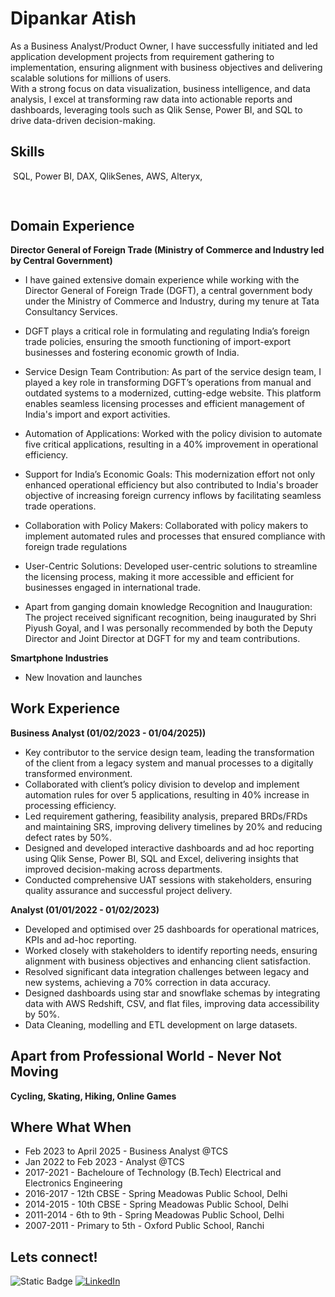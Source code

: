 # Dipankar Atish

As a Business Analyst/Product Owner, I have successfully initiated and led application development projects from requirement 
gathering to implementation, ensuring alignment with business objectives and delivering scalable solutions for millions of users.  
With a strong focus on data visualization, business intelligence, and data analysis, I excel at transforming raw data into actionable 
reports and dashboards, leveraging tools such as Qlik Sense, Power BI, and SQL to drive data-driven decision-making. 

## Skills
![]()
SQL, Power BI, DAX, QlikSenes, AWS, Alteryx, 
## 

![]()

## Domain Experience
**Director General of Foreign Trade (Ministry of Commerce and Industry led by Central Government)**
- I have gained extensive domain experience while working with the Director General of Foreign Trade (DGFT), a central government body under the Ministry of Commerce and Industry, during my tenure at Tata Consultancy Services. 
- DGFT plays a critical role in formulating and regulating India’s foreign trade policies, ensuring the smooth functioning of import-export businesses and fostering economic growth of India.
- Service Design Team Contribution:
As part of the service design team, I played a key role in transforming DGFT’s operations from manual and outdated systems to a modernized, cutting-edge website. This platform enables seamless licensing processes and efficient management of India's import and export activities.
- Automation of Applications:
Worked with the policy division to automate five critical applications, resulting in a 40% improvement in operational efficiency.

- Support for India’s Economic Goals:
This modernization effort not only enhanced operational efficiency but also contributed to India's broader objective of increasing foreign currency inflows by facilitating seamless trade operations.

- Collaboration with Policy Makers:
Collaborated with policy makers to implement automated rules and processes that ensured compliance with foreign trade regulations
- User-Centric Solutions:
Developed user-centric solutions to streamline the licensing process, making it more accessible and efficient for businesses engaged in international trade.
-   Apart from ganging domain knowledge  Recognition and Inauguration:
The project received significant recognition, being inaugurated by Shri Piyush Goyal, and I was personally recommended by both the Deputy Director and Joint Director at DGFT for my and team contributions.

**Smartphone Industries**
- New Inovation and launches

## Work Experience

**Business Analyst (01/02/2023 - 01/04/2025))**
-	Key contributor to the service design team, leading the transformation of the client from a legacy system and manual processes to a digitally transformed environment.
- Collaborated with client’s policy division to develop and implement automation rules for over 5 applications, resulting in 40% increase in processing efficiency.
-	Led requirement gathering, feasibility analysis, prepared BRDs/FRDs and maintaining SRS, improving delivery timelines by 20% and reducing defect rates by 50%.
-	Designed and developed interactive dashboards and ad hoc reporting using Qlik Sense, Power BI, SQL and Excel, delivering insights that improved decision-making across departments.
-	Conducted comprehensive UAT sessions with stakeholders, ensuring quality assurance and successful project delivery.
  
**Analyst (01/01/2022 - 01/02/2023)**
-	Developed and optimised over 25 dashboards for operational matrices, KPIs and ad-hoc reporting. 
-	Worked closely with stakeholders to identify reporting needs, ensuring alignment with business objectives and enhancing client satisfaction.
-	Resolved significant data integration challenges between legacy and new systems, achieving a 70% correction in data accuracy.
-	Designed dashboards using star and snowflake schemas by integrating data with AWS Redshift, CSV, and flat files, improving data accessibility by 50%.
-	Data Cleaning, modelling and ETL development on large datasets. 


## Apart from Professional World - Never Not Moving
**Cycling, Skating, Hiking, Online Games**  


## Where What When
-  Feb 2023 to April 2025 - Business Analyst @TCS
-  Jan 2022 to Feb 2023 - Analyst @TCS
-  2017-2021 - Bacheloure of Technology (B.Tech) Electrical and Electronics Engineering
-  2016-2017 - 12th CBSE - Spring Meadowas Public School, Delhi
-  2014-2015 - 10th CBSE - Spring Meadowas Public School, Delhi
-  2011-2014 - 6th to 9th - Spring Meadowas Public School, Delhi
-  2007-2011 - Primary to 5th - Oxford Public School, Ranchi


## Lets connect!
![Static Badge](https://img.shields.io/badge/Gmail-%23d3d3d3?style=for-the-badge&logo=gmail&logoColor=red&labelColor=e6e6e6&color=e6e6e6&link=(mailto:atishdipankar99@gmail.com))
[![LinkedIn](https://img.shields.io/badge/LinkedIn-0077B5?style=for-the-badge&logo=linkedin&logoColor=white)](https://www.linkedin.com/in/dipankar-atish-business-analyst/)

